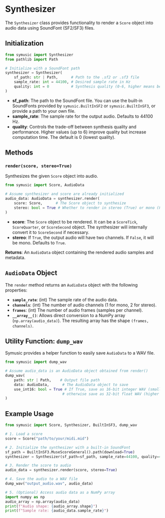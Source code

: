 # Synthesizer

The `Synthesizer` class provides functionality to render a `Score` object into audio data using SoundFont (SF2/SF3) files.

## Initialization

```python
from symusic import Synthesizer
from pathlib import Path

# Initialize with a SoundFont path
synthesizer = Synthesizer(
    sf_path: str | Path,      # Path to the .sf2 or .sf3 file
    sample_rate: int = 44100, # Desired sample rate in Hz
    quality: int = 0          # Synthesis quality (0-6, higher means better quality but slower)
)
```

- **sf_path**: The path to the SoundFont file. You can use the built-in SoundFonts provided by `symusic.BuiltInSF2` or `symusic.BuiltInSF3`, or provide a path to your own file.
- **sample_rate**: The sample rate for the output audio. Defaults to 44100 Hz.
- **quality**: Controls the trade-off between synthesis quality and performance. Higher values (up to 6) improve quality but increase computation time. The default is 0 (lowest quality).

## Methods

### `render(score, stereo=True)`

Synthesizes the given `Score` object into audio.

```python
from symusic import Score, AudioData

# Assume synthesizer and score are already initialized
audio_data: AudioData = synthesizer.render(
    score: Score,      # The Score object to synthesize
    stereo: bool = True # Whether to render in stereo (True) or mono (False)
)
```

- **score**: The `Score` object to be rendered. It can be a `ScoreTick`, `ScoreQuarter`, or `ScoreSecond` object. The synthesizer will internally convert it to `ScoreSecond` if necessary.
- **stereo**: If `True`, the output audio will have two channels. If `False`, it will be mono. Defaults to `True`.

**Returns**: An `AudioData` object containing the rendered audio samples and metadata.

## `AudioData` Object

The `render` method returns an `AudioData` object with the following properties:

- **`sample_rate`**: (int) The sample rate of the audio data.
- **`channels`**: (int) The number of audio channels (1 for mono, 2 for stereo).
- **`frames`**: (int) The number of audio frames (samples per channel).
- **`__array__()`**: Allows direct conversion to a NumPy array (`np.array(audio_data)`). The resulting array has the shape `(frames, channels)`.

## Utility Function: `dump_wav`

Symusic provides a helper function to easily save `AudioData` to a WAV file.

```python
from symusic import dump_wav

# Assume audio_data is an AudioData object obtained from render()
dump_wav(
    path: str | Path,    # Output file path
    data: AudioData,      # The AudioData object to save
    use_int16: bool = True # If True, save as 16-bit integer WAV (smaller file),
                          # otherwise save as 32-bit float WAV (higher precision).
)
```

## Example Usage

```python
from symusic import Score, Synthesizer, BuiltInSF3, dump_wav

# 1. Load a score
score = Score("path/to/your/midi.mid")

# 2. Initialize the synthesizer with a built-in SoundFont
sf_path = BuiltInSF3.MuseScoreGeneral().path(download=True)
synthesizer = Synthesizer(sf_path=sf_path, sample_rate=44100, quality=4)

# 3. Render the score to audio
audio_data = synthesizer.render(score, stereo=True)

# 4. Save the audio to a WAV file
dump_wav("output_audio.wav", audio_data)

# 5. (Optional) Access audio data as a NumPy array
import numpy as np
audio_array = np.array(audio_data)
print(f"Audio shape: {audio_array.shape}")
print(f"Sample rate: {audio_data.sample_rate}")
```
